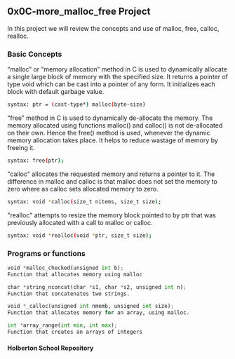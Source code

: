## 0x0C-more_malloc_free Project

In this project we will review the concepts and use of malloc, free, calloc, realloc.

### Basic Concepts

“malloc” or “memory allocation” method in C is used to dynamically allocate a single 
large block of memory with the specified size. It returns a pointer of type void which 
can be cast into a pointer of any form. It initializes each block with default garbage value.
```bash
syntax: ptr = (cast-type*) malloc(byte-size)
```

“free” method in C is used to dynamically de-allocate the memory. The memory allocated using 
functions malloc() and calloc() is not de-allocated on their own. Hence the free() method is 
used, whenever the dynamic memory allocation takes place. It helps to reduce wastage of memory 
by freeing it.
```bash
syntax: free(ptr);
```
"calloc" allocates the requested memory and returns a pointer to it. The difference in malloc 
and calloc is that malloc does not set the memory to zero where as calloc sets allocated memory 
to zero.
```bash
syntax: void *calloc(size_t nitems, size_t size);
```
"realloc" attempts to resize the memory block pointed to by ptr that was previously allocated 
with a call to malloc or calloc.
```bash
syntax: void *realloc(void *ptr, size_t size);
```

### Programs or functions
```python
void *malloc_checked(unsigned int b);
Function that allocates memory using malloc

char *string_nconcat(char *s1, char *s2, unsigned int n);
Function that concatenates two strings.

void *_calloc(unsigned int nmemb, unsigned int size);
Function that allocates memory for an array, using malloc.

int *array_range(int min, int max);
Function that creates an arrays of integers
```

#### Holberton School Repository